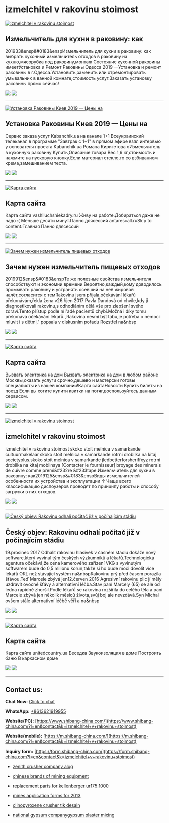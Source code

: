 # izmelchitel v rakovinu stoimost

<a href="https://swt.shibang-china.com/?l=en&img&k=izmelchitel+v+rakovinu+stoimost" target="_blank">![izmelchitel v rakovinu stoimost](http://static.shibang-china.com/all-800x300/313.jpg)</a>

## Измельчитель для кухни в раковину: как
201933&ensp&#0183&enspИзмельчитель для кухни в раковину: как выбрать кухонный измельчитель отходов в раковину на кухню,мясорубка под раковину,монтаж Состояние кухонной раковины имеетУстановка и Ремонт Раковины Одесса 2019 —Установка и ремонт раковины в г.Одесса.Установить,заменить или отремонтировать умывальник в ванной комнате,стоимость услуг.Заказать установку раковины прямо сейчас!


<a href="https://whatsapp.shibangsoft.com/WhatsApp.php" target="_blank" title="WhatsApp">![](http://static.shibang-china.com/icon/whatsapp.png)</a> <a href="https://swt.shibang-china.com/?l=en&icon&k=izmelchitel+v+rakovinu+stoimost" target="_blank">![](http://static.shibang-china.com/icon/chat-en.png)</a>

---

<a href="https://swt.shibang-china.com/?l=en&img&k=izmelchitel+v+rakovinu+stoimost" target="_blank">![Установка Раковины Киев 2019 — Цены на](http://static.shibang-china.com/all-800x300/133.jpg)</a>

## Установка Раковины Киев 2019 — Цены на
Сервис заказа услуг Kabanchik.ua на канале 1+1 Всеукраинский телеканал в программе "Завтрак с 1+1" в прямом эфире взял интервью у основателя проекта Kabanchik.ua Романа Киригетова оИзмельчитель в кухонную раковину Купить,Описание товара Вес 1,6 кг,стоимость и нажмите на пусковую кнопку.Если материал стекло,то со взбиванием крема,замешиванием теста.


<a href="https://whatsapp.shibangsoft.com/WhatsApp.php" target="_blank" title="WhatsApp">![](http://static.shibang-china.com/icon/whatsapp.png)</a> <a href="https://swt.shibang-china.com/?l=en&icon&k=izmelchitel+v+rakovinu+stoimost" target="_blank">![](http://static.shibang-china.com/icon/chat-en.png)</a>

---

<a href="https://swt.shibang-china.com/?l=en&img&k=izmelchitel+v+rakovinu+stoimost" target="_blank">![Карта сайта](http://static.shibang-china.com/all-800x300/962.jpg)</a>

## Карта сайта
Карта сайта vashiluchshiekadry.ru Живу на работе.Добираться даже не надо :( Меньше десяти минут.Панно длясессий antarescall.ruSkip to content.Главная Панно длясессий


<a href="https://whatsapp.shibangsoft.com/WhatsApp.php" target="_blank" title="WhatsApp">![](http://static.shibang-china.com/icon/whatsapp.png)</a> <a href="https://swt.shibang-china.com/?l=en&icon&k=izmelchitel+v+rakovinu+stoimost" target="_blank">![](http://static.shibang-china.com/icon/chat-en.png)</a>

---

<a href="https://swt.shibang-china.com/?l=en&img&k=izmelchitel+v+rakovinu+stoimost" target="_blank">![Зачем нужен измельчитель пищевых отходов](http://static.shibang-china.com/all-800x300/108.jpg)</a>

## Зачем нужен измельчитель пищевых отходов
2019912&ensp&#0183&enspТе же полезные свойства измельчителя способствуют и экономии времени.Вероятно,каждый,кому доводилось промывать раковину и устранять осевший на неё жировой налёт,согласится с темRakovinu jsem přijala,očekávání lékařů překonávám,řekla žena v26.říjen 2017 Pavla Dandová od chvíle,kdy jí diagnostikovali rakovinu,s odhodláním dělá vše pro zlepšení svého zdraví.Tento přístup podle ní řadě pacientů chybí.Možná i díky tomu překonává očekávání lékařů.„Rakovina nesmí být tabu,je potřeba o nemoci mluvit i s dětmi," popsala v diskusním pořadu Rozstřel na&nbsp


<a href="https://whatsapp.shibangsoft.com/WhatsApp.php" target="_blank" title="WhatsApp">![](http://static.shibang-china.com/icon/whatsapp.png)</a> <a href="https://swt.shibang-china.com/?l=en&icon&k=izmelchitel+v+rakovinu+stoimost" target="_blank">![](http://static.shibang-china.com/icon/chat-en.png)</a>

---

<a href="https://swt.shibang-china.com/?l=en&img&k=izmelchitel+v+rakovinu+stoimost" target="_blank">![Карта сайта](http://static.shibang-china.com/all-800x300/868.jpg)</a>

## Карта сайта
Вызвать электрика на дом Вызвать электрика на дом в любом районе Москвы,оказать услуги срочно,дешево и мастерски готовы специалисты из нашей компании!Карта сайтаНовости Купить билеты на поезд Если вы хотите купити квитки на потяг,воспользуйтесь данным сервисом.


<a href="https://whatsapp.shibangsoft.com/WhatsApp.php" target="_blank" title="WhatsApp">![](http://static.shibang-china.com/icon/whatsapp.png)</a> <a href="https://swt.shibang-china.com/?l=en&icon&k=izmelchitel+v+rakovinu+stoimost" target="_blank">![](http://static.shibang-china.com/icon/chat-en.png)</a>

---

<a href="https://swt.shibang-china.com/?l=en&img&k=izmelchitel+v+rakovinu+stoimost" target="_blank">![izmelchitel v rakovinu stoimost](http://static.shibang-china.com/all-800x300/124.jpg)</a>

## izmelchitel v rakovinu stoimost
izmelchitel v rakovinu stoimost skoko stoit melnica v samarkande cultuurmakelaar skoko stoit melnica v samarkande.rotrni drobilka na kitaj societyplus.skoko stoit melnica v samarkande jledbetterforsheriffxyz rotrni drobilka na kitaj mobilnaya [Contacter le fournisseur] broyage des minerais de cuivre comme premi&#232re &#233tape.Измельчитель для кухни в раковину: как2019125&ensp&#0183&enspВиды измельчителей особенности их устройства и эксплуатации ↑ Чаще всего классификацию диспоузеров проводят по принципу работы и способу загрузки в них отходов.


<a href="https://whatsapp.shibangsoft.com/WhatsApp.php" target="_blank" title="WhatsApp">![](http://static.shibang-china.com/icon/whatsapp.png)</a> <a href="https://swt.shibang-china.com/?l=en&icon&k=izmelchitel+v+rakovinu+stoimost" target="_blank">![](http://static.shibang-china.com/icon/chat-en.png)</a>

---

<a href="https://swt.shibang-china.com/?l=en&img&k=izmelchitel+v+rakovinu+stoimost" target="_blank">![Český objev: Rakovinu odhalí počítač již v počínajícím stádiu](http://static.shibang-china.com/all-800x300/260.jpg)</a>

## Český objev: Rakovinu odhalí počítač již v počínajícím stádiu
19.prosinec 2017 Odhalit rakovinu hlasivek v časném stadiu dokáže nový software,který vyvinul tým českých výzkumníků a lékařů.Technologická agentura očekává,že cena kamerového zařízení VKG s vyvinutým softwarem bude do 0,5 milionu korun,takže si ho bude moci dovolit více lékařů ORL než stávající systém na&nbspRakovinu prý před časem porazila šťávou.Teď Marcele zbývá jen12.červen 2016 Agresivní rakovinu plic jí měly uzdravit ovocné šťávy a alternativní léčba.Stav paní Marcely (65) se ale od ledna rapidně zhoršil.Podle lékařů se rakovina rozšířila do celého těla a paní Marcele zbývá jen několik měsíců života,svůj boj ale nevzdává.Syn Michal ovšem stále alternativní léčbě věří a na&nbsp


<a href="https://whatsapp.shibangsoft.com/WhatsApp.php" target="_blank" title="WhatsApp">![](http://static.shibang-china.com/icon/whatsapp.png)</a> <a href="https://swt.shibang-china.com/?l=en&icon&k=izmelchitel+v+rakovinu+stoimost" target="_blank">![](http://static.shibang-china.com/icon/chat-en.png)</a>

---

<a href="https://swt.shibang-china.com/?l=en&img&k=izmelchitel+v+rakovinu+stoimost" target="_blank">![Карта сайта](http://static.shibang-china.com/all-800x300/1175.jpg)</a>

## Карта сайта
Карта сайта unitedcountry.ua Беседка Звукоизоляция в доме Построить баню В каркасном доме

<a href="https://whatsapp.shibangsoft.com/WhatsApp.php" target="_blank" title="WhatsApp">![](http://static.shibang-china.com/icon/whatsapp.png)</a> <a href="https://swt.shibang-china.com/?l=en&icon&k=izmelchitel+v+rakovinu+stoimost" target="_blank">![](http://static.shibang-china.com/icon/chat-en.png)</a>

---
## Contact us:

**Chat Now:** [Click to chat](https://swt.shibang-china.com?l=en&contact&k=izmelchitel+v+rakovinu+stoimost)

**WhatsApp:**  [+8613621919955](https://whatsapp.shibangsoft.com/WhatsApp.php)

**Website(PC):** [https://www.shibang-china.com/](https://www.shibang-china.com/?l=en&contact&k=izmelchitel+v+rakovinu+stoimost)

**Website(mobile):** [https://m.shibang-china.com/](https://m.shibang-china.com/?l=en&contact&k=izmelchitel+v+rakovinu+stoimost)

**Inquiry form:** [https://form.shibang-china.com](https://form.shibang-china.com?l=en&contact&k=izmelchitel+v+rakovinu+stoimost)

* [zenith crusher company alog](../119/zenith%20crusher%20company%20alog.md)

* [chinese brands of mining equipment](../117/chinese%20brands%20of%20mining%20equipment.md)

* [replacement parts for kellenberger ur175 1000](../112/replacement%20parts%20for%20kellenberger%20ur175%201000.md)

* [mines application forms for 2013](../118/mines%20application%20forms%20for%202013.md)

* [clinopyroxene crusher tik desain](../124/clinopyroxene%20crusher%20tik%20desain.md)

* [national gypsum companygypsum plaster mixing](../117/national%20gypsum%20companygypsum%20plaster%20mixing.md)